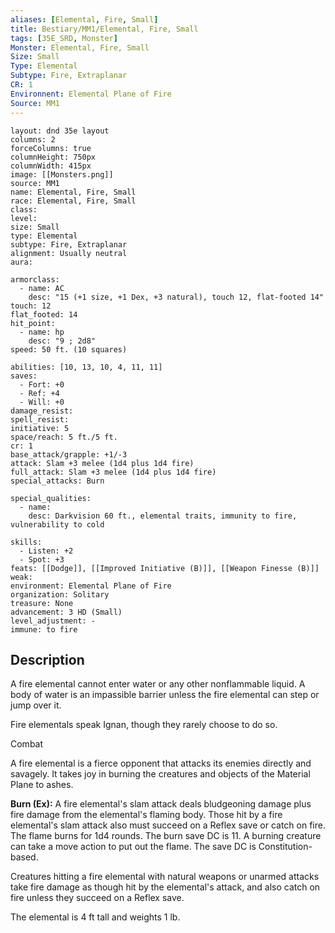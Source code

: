 ```yaml
---
aliases: [Elemental, Fire, Small]
title: Bestiary/MM1/Elemental, Fire, Small
tags: [35E_SRD, Monster]
Monster: Elemental, Fire, Small
Size: Small
Type: Elemental
Subtype: Fire, Extraplanar
CR: 1
Environnent: Elemental Plane of Fire
Source: MM1
---
```


```statblock
layout: dnd 35e layout
columns: 2
forceColumns: true
columnHeight: 750px
columnWidth: 415px
image: [[Monsters.png]]
source: MM1
name: Elemental, Fire, Small
race: Elemental, Fire, Small
class: 
level: 
size: Small
type: Elemental
subtype: Fire, Extraplanar
alignment: Usually neutral
aura: 

armorclass:
  - name: AC
    desc: "15 (+1 size, +1 Dex, +3 natural), touch 12, flat-footed 14"
touch: 12
flat_footed: 14
hit_point:
  - name: hp
    desc: "9 ; 2d8"
speed: 50 ft. (10 squares)

abilities: [10, 13, 10, 4, 11, 11]
saves:
  - Fort: +0
  - Ref: +4
  - Will: +0
damage_resist: 
spell_resist: 
initiative: 5
space/reach: 5 ft./5 ft.
cr: 1
base_attack/grapple: +1/-3
attack: Slam +3 melee (1d4 plus 1d4 fire)
full_attack: Slam +3 melee (1d4 plus 1d4 fire)
special_attacks: Burn

special_qualities:
  - name: 
    desc: Darkvision 60 ft., elemental traits, immunity to fire, vulnerability to cold

skills:
  - Listen: +2
  - Spot: +3
feats: [[Dodge]], [[Improved Initiative (B)]], [[Weapon Finesse (B)]]
weak: 
environment: Elemental Plane of Fire
organization: Solitary
treasure: None
advancement: 3 HD (Small)
level_adjustment: -
immune: to fire
```

## Description

<p>
          </p>
<p>A fire elemental cannot enter water or any other nonflammable liquid. A body of water is an impassible barrier unless the fire elemental can step or jump over it.</p>
<p>Fire elementals speak Ignan, though they rarely choose to do so.</p>
<p>Combat</p>
<p>A fire elemental is a fierce opponent that attacks its enemies directly and savagely. It takes joy in burning the creatures and objects of the Material Plane to ashes.</p>
<p>
            <b>Burn (Ex):</b> A fire elemental's slam attack deals bludgeoning damage plus fire damage from the elemental's flaming body. Those hit by a fire elemental's slam attack also must succeed on a Reflex save or catch on fire. The flame burns for 1d4 rounds. The burn save DC is 11. A burning creature can take a move action to put out the flame. The save DC is Constitution- based.</p>
<p>Creatures hitting a fire elemental with natural weapons or unarmed attacks take fire damage as though hit by the elemental's attack, and also catch on fire unless they succeed on a Reflex save.</p>
<p>The elemental is 4 ft tall and weights 1 lb.</p>